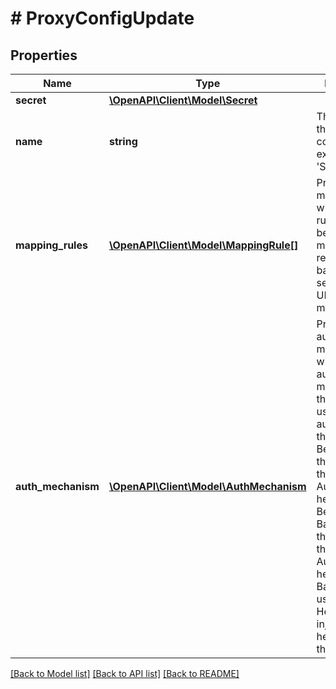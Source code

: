 # # ProxyConfigUpdate

## Properties

Name | Type | Description | Notes
------------ | ------------- | ------------- | -------------
**secret** | [**\OpenAPI\Client\Model\Secret**](Secret.md) |  | [optional]
**name** | **string** | The name of the proxy config, for example: &#39;Stripe API&#39; | [optional]
**mapping_rules** | [**\OpenAPI\Client\Model\MappingRule[]**](MappingRule.md) | Proxy config mapping rules will include the rules that will be used to map the request to the backend service by a URL and a http method. | [optional]
**auth_mechanism** | [**\OpenAPI\Client\Model\AuthMechanism**](AuthMechanism.md) | Proxy config auth mechanism will define the authentication mechanism that will be used to authenticate the request.  Bearer injects the secret into the Authorization header as a Bearer token,  Basic injects the secret into the Authorization header as a Basic user:password,  Headers injects plain headers into the request. | [optional]

[[Back to Model list]](../../README.md#models) [[Back to API list]](../../README.md#endpoints) [[Back to README]](../../README.md)

